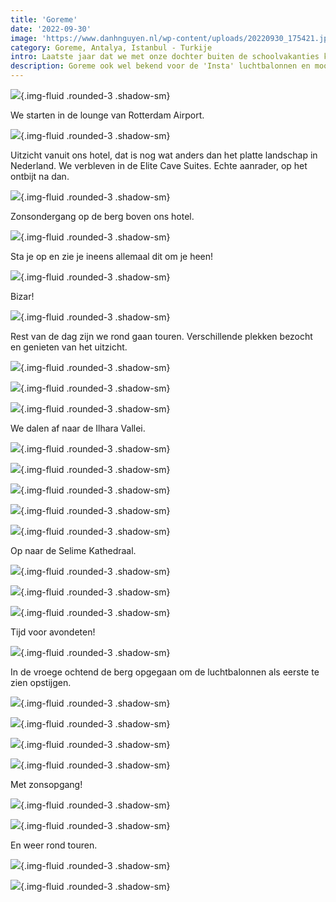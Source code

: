 ```yaml
---
title: 'Goreme'
date: '2022-09-30'
image: 'https://www.danhnguyen.nl/wp-content/uploads/20220930_175421.jpg'
category: Goreme, Antalya, Istanbul - Turkije
intro: Laatste jaar dat we met onze dochter buiten de schoolvakanties kunnen reizen. Dit keer gaan we naar Turkije. We komen langs plekken zoals Goreme, Antalya en Istanbul.
description: Goreme ook wel bekend voor de 'Insta' luchtbalonnen en mooie landschappen.
---
```


![](https://www.danhnguyen.nl/wp-content/uploads/20220930_072447.jpg){.img-fluid .rounded-3 .shadow-sm}

We starten in de lounge van Rotterdam Airport.

![](https://www.danhnguyen.nl/wp-content/uploads/20220930_175421.jpg){.img-fluid .rounded-3 .shadow-sm}

Uitzicht vanuit ons hotel, dat is nog wat anders dan het platte landschap in Nederland. We verbleven in de Elite Cave Suites. Echte aanrader, op het ontbijt na dan.

![](https://www.danhnguyen.nl/wp-content/uploads/20220930_180326.jpg){.img-fluid .rounded-3 .shadow-sm}

Zonsondergang op de berg boven ons hotel.

![](https://www.danhnguyen.nl/wp-content/uploads/20221001_070254.jpg){.img-fluid .rounded-3 .shadow-sm}

Sta je op en zie je ineens allemaal dit om je heen!

![](https://www.danhnguyen.nl/wp-content/uploads/20221001_063521.jpg){.img-fluid .rounded-3 .shadow-sm}

Bizar!

![](https://www.danhnguyen.nl/wp-content/uploads/20221001_101231.jpg){.img-fluid .rounded-3 .shadow-sm}

Rest van de dag zijn we rond gaan touren. Verschillende plekken bezocht en genieten van het uitzicht.

![](https://www.danhnguyen.nl/wp-content/uploads/20221001_112654.jpg){.img-fluid .rounded-3 .shadow-sm}

![](https://www.danhnguyen.nl/wp-content/uploads/20221001_110237.jpg){.img-fluid .rounded-3 .shadow-sm}

![](https://www.danhnguyen.nl/wp-content/uploads/20221001_140037.jpg){.img-fluid .rounded-3 .shadow-sm}

We dalen af naar de Ilhara Vallei.

![](https://www.danhnguyen.nl/wp-content/uploads/20221001_140843.jpg){.img-fluid .rounded-3 .shadow-sm}

![](https://www.danhnguyen.nl/wp-content/uploads/20221001_142047.jpg){.img-fluid .rounded-3 .shadow-sm}

![](https://www.danhnguyen.nl/wp-content/uploads/20221001_142319.jpg){.img-fluid .rounded-3 .shadow-sm}

![](https://www.danhnguyen.nl/wp-content/uploads/20221001_143657.jpg){.img-fluid .rounded-3 .shadow-sm}

![](https://www.danhnguyen.nl/wp-content/uploads/20221001_161901.jpg){.img-fluid .rounded-3 .shadow-sm}

Op naar de Selime Kathedraal.

![](https://www.danhnguyen.nl/wp-content/uploads/20221001_162943.jpg){.img-fluid .rounded-3 .shadow-sm}

![](https://www.danhnguyen.nl/wp-content/uploads/20221001_163952.jpg){.img-fluid .rounded-3 .shadow-sm}

![](https://www.danhnguyen.nl/wp-content/uploads/20221001_194332.jpg){.img-fluid .rounded-3 .shadow-sm}

Tijd voor avondeten!

![](https://www.danhnguyen.nl/wp-content/uploads/20221002_060419.jpg){.img-fluid .rounded-3 .shadow-sm}

In de vroege ochtend de berg opgegaan om de luchtbalonnen als eerste te zien opstijgen.

![](https://www.danhnguyen.nl/wp-content/uploads/20221002_061835.jpg){.img-fluid .rounded-3 .shadow-sm}

![](https://www.danhnguyen.nl/wp-content/uploads/20221002_063435.jpg){.img-fluid .rounded-3 .shadow-sm}

![](https://www.danhnguyen.nl/wp-content/uploads/20221002_063816.jpg){.img-fluid .rounded-3 .shadow-sm}

![](https://www.danhnguyen.nl/wp-content/uploads/20221002_064819.jpg){.img-fluid .rounded-3 .shadow-sm}

Met zonsopgang!

![](https://www.danhnguyen.nl/wp-content/uploads/20221002_070713.jpg){.img-fluid .rounded-3 .shadow-sm}

![](https://www.danhnguyen.nl/wp-content/uploads/20221003_102819.jpg){.img-fluid .rounded-3 .shadow-sm}

En weer rond touren.

![](https://www.danhnguyen.nl/wp-content/uploads/20221003_111035.jpg){.img-fluid .rounded-3 .shadow-sm}

![](https://www.danhnguyen.nl/wp-content/uploads/20221003_114856.jpg){.img-fluid .rounded-3 .shadow-sm}
